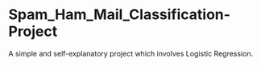# Spam_Ham_Mail_Classification-Project
A simple and self-explanatory project which involves Logistic Regression. 
